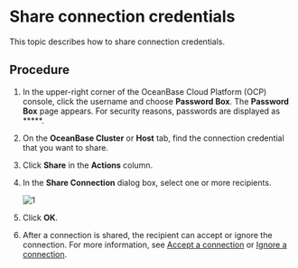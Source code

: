 # Share connection credentials

This topic describes how to share connection credentials.

## Procedure

1. In the upper-right corner of the OceanBase Cloud Platform (OCP) console, click the username and choose **Password Box**.
   The **Password Box** page appears.
   For security reasons, passwords are displayed as *****.

2. On the **OceanBase Cluster** or **Host** tab, find the connection credential that you want to share.

3. Click **Share** in the **Actions** column.

4. In the **Share Connection** dialog box, select one or more recipients.

   ![1](https://obbusiness-private.oss-cn-shanghai.aliyuncs.com/doc/img/ocp/%E5%88%86%E4%BA%AB%E8%BF%9E%E6%8E%A5.png)

5. Click **OK**.

6. After a connection is shared, the recipient can accept or ignore the connection. For more information, see [Accept a connection](../300.manage-password-box/800.accept-connection.md) or [Ignore a connection](../300.manage-password-box/900.ignore-connection.md).
